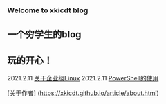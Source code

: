 ### Welcome to xkicdt blog

## 一个穷学生的blog

## 玩的开心！

2021.2.11 [关于企业级Linux](https://xkicdt.github.io/article/2021.2.11/关于企业级Linux.html)
2021.2.11 [PowerShell的使用](https://xkicdt.github.io/article/2021.2.11/PowerShell的使用.html)

[关于作者] (https://xkicdt.github.io/article/about.html)